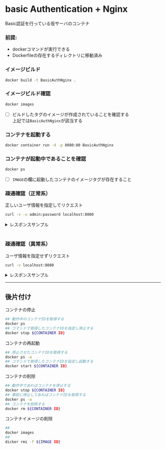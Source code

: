 # basic Authentication + Nginx
Basic認証を行っている仮サーバのコンテナ


### 前提:
- dockerコマンドが実行できる
- Dockerfileの存在するディレクトリに移動済み

### イメージビルド
```bash
docker build -t BasicAuthNginx .
```

### イメージビルド確認
```bash
docker images
```
- [ ] ビルドしたタグのイメージが作成されていることを確認する  
上記では`BasicAuthNginx`が該当する

### コンテナを起動する
```bash
docker container run -d -p 8080:80 BasicAuthNginx
```

### コンテナが起動中であることを確認
```bash
docker ps
```
- [ ] `IMAGE`の欄に起動したコンテナのイメージタグが存在すること

### 疎通確認（正常系）  
正しいユーザ情報を指定してリクエスト
```bash
curl -v -u admin:password localhost:8080
```
<details><summary>レスポンスサンプル</summary><div>

```
$ curl -v -u admin:password localhost:8080
*   Trying 127.0.0.1:8080...
* TCP_NODELAY set
* Connected to localhost (127.0.0.1) port 8080 (#0)
* Server auth using Basic with user 'admin'
> GET / HTTP/1.1
> Host: localhost:8080
> Authorization: Basic YWRtaW46cGFzc3dvcmQ=
> User-Agent: curl/7.68.0
> Accept: */*
>
* Mark bundle as not supporting multiuse
< HTTP/1.1 200 OK
< Server: nginx/1.18.0
< Date: Sun, 07 Feb 2021 16:51:33 GMT
< Content-Type: text/html
< Content-Length: 612
< Last-Modified: Thu, 29 Oct 2020 15:25:17 GMT
< Connection: keep-alive
< ETag: "5f9adedd-264"
< Accept-Ranges: bytes
<
<!DOCTYPE html>
<html>
<head>
<title>Welcome to nginx!</title>
<style>
    body {
        width: 35em;
        margin: 0 auto;
        font-family: Tahoma, Verdana, Arial, sans-serif;
    }
</style>
</head>
<body>
<h1>Welcome to nginx!</h1>
<p>If you see this page, the nginx web server is successfully installed and
working. Further configuration is required.</p>

<p>For online documentation and support please refer to
<a href="http://nginx.org/">nginx.org</a>.<br/>
Commercial support is available at
<a href="http://nginx.com/">nginx.com</a>.</p>

<p><em>Thank you for using nginx.</em></p>
</body>
</html>
* Connection #0 to host localhost left intact
```
</div></details><br>

### 疎通確認（異常系）  
ユーザ情報を指定せずリクエスト
```bash
curl -v localhost:8080
```
<details><summary>レスポンスサンプル</summary><div>

```bash
curl -v localhost:8080
*   Trying 127.0.0.1:8080...
* TCP_NODELAY set
* Connected to localhost (127.0.0.1) port 8080 (#0)
> GET / HTTP/1.1
> Host: localhost:8080
> User-Agent: curl/7.68.0
> Accept: */*
>
* Mark bundle as not supporting multiuse
< HTTP/1.1 401 Unauthorized
< Server: nginx/1.18.0
< Date: Sun, 07 Feb 2021 17:08:20 GMT
< Content-Type: text/html
< Content-Length: 179
< Connection: keep-alive
< WWW-Authenticate: Basic realm="Please enter ID and password."
<
<html>
<head><title>401 Authorization Required</title></head>
<body>
<center><h1>401 Authorization Required</h1></center>
<hr><center>nginx/1.18.0</center>
</body>
</html>
* Connection #0 to host localhost left intact
```
</div></details>

***

## 後片付け
コンテナの停止
```bash
## 動作中のコンテナIDを取得する
docker ps
## コマンドで取得したコンテナIDを指定し停止する
docker stop ${CONTAINER ID}
```
コンテナの再起動
```bash
## 停止させたコンテナIDを取得する
docker ps -a
## コマンドで取得したコンテナIDを指定し起動する
docker start ${CONTAINER ID}
```
コンテナの削除
```bash
## 動作中であればコンテナを停止する
docker stop ${CONTAINER ID}
## 事前に停止してあればコンテナIDを取得する
docker ps -a
## コンテナを削除する
docker rm ${CONTAINER ID}
```
コンテナイメージの削除
```bash
## 
docker images
## 
dicker rmi -f ${IMAGE ID}
```
